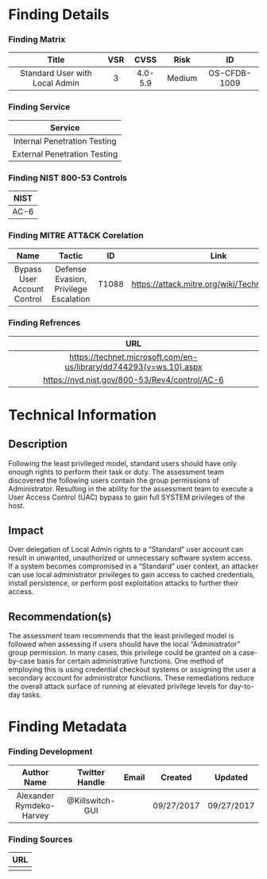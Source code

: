 # Finding Details 

### Finding Matrix
| Title  | VSR  |  CVSS  | Risk | ID |
|:-:|:-:|:-:|:-:|:-:|
| Standard User with Local Admin  | 3  | 4.0-5.9  | Medium  | OS-CFDB-1009

### Finding Service
| Service  |
|:-:|
| Internal Penetration Testing  |
| External Penetration Testing  |

### Finding NIST 800-53 Controls
| NIST  |
|:-:|
| AC-6 |


### Finding MITRE ATT&CK Corelation
| Name | Tactic | ID | Link |
|:-:|:-:|:-:|:-:|
| Bypass User Account Control | 	Defense Evasion, Privilege Escalation | T1088 | https://attack.mitre.org/wiki/Technique/T1088 |

### Finding Refrences
| URL |
|:-:|
| https://technet.microsoft.com/en-us/library/dd744293(v=ws.10).aspx |
| https://nvd.nist.gov/800-53/Rev4/control/AC-6 | 
 
 
# Technical Information

## Description 
Following the least privileged model, standard users should have only enough rights to perform their task or duty. The assessment team discovered the following users contain the group permissions of Administrator. Resulting in the ability for the assessment team to execute a User Access Control (UAC) bypass to gain full SYSTEM privileges of the host.  

## Impact
Over delegation of Local Admin rights to a “Standard” user account can result in unwanted, unauthorized or unnecessary software system access. If a system becomes compromised in a “Standard” user context, an attacker can use local administrator privileges to gain access to cached credentials, install persistence, or perform post exploitation attacks to further their access.  

## Recommendation(s)
The assessment team recommends that the least privileged model is followed when assessing if users should have the local “Administrator” group permission. In many cases, this privilege could be granted on a case-by-case basis for certain administrative functions. One method of employing this is using credential checkout systems or assigning the user a secondary account for administrator functions. These remediations reduce the overall attack surface of running at elevated privilege levels for day-to-day tasks.

# Finding Metadata
### Finding Development
| Author Name | Twitter Handle | Email | Created | Updated |
|:-:|:-:|:-:|:-:|:-:|
| Alexander Rymdeko-Harvey | @Killswitch-GUI |  | 09/27/2017 | 09/27/2017 |

### Finding Sources
| URL | 
|:-:|
|  |
